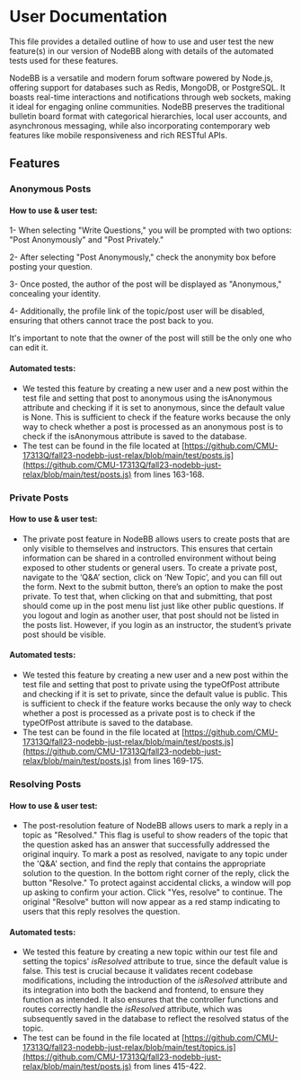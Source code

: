 # User Documentation

This file provides a detailed outline of how to use and user test the new feature(s) in our version of NodeBB along with details of the automated tests used for these features.

NodeBB is a versatile and modern forum software powered by Node.js, offering support for databases such as Redis, MongoDB, or PostgreSQL. It boasts real-time interactions and notifications through web sockets, making it ideal for engaging online communities. NodeBB preserves the traditional bulletin board format with categorical hierarchies, local user accounts, and asynchronous messaging, while also incorporating contemporary web features like mobile responsiveness and rich RESTful APIs.

## Features

### Anonymous Posts

#### How to use & user test:
1- When selecting "Write Questions," you will be prompted with two options: "Post Anonymously" and "Post Privately."

2- After selecting "Post Anonymously," check the anonymity box before posting your question.

3- Once posted, the author of the post will be displayed as "Anonymous," concealing your identity.

4- Additionally, the profile link of the topic/post user will be disabled, ensuring that others cannot trace the post back to you.

It's important to note that the owner of the post will still be the only one who can edit it.

#### Automated tests:
- We tested this feature by creating a new user and a new post within the test file and setting that post to anonymous using the isAnonymous attribute and checking if it is set to anonymous, since the default value is None. This is sufficient to check if the feature works because the only way to check whether a post is processed as an anonymous post is to check if the isAnonymous attribute is saved to the database.
- The test can be found in the file located at [https://github.com/CMU-17313Q/fall23-nodebb-just-relax/blob/main/test/posts.js](https://github.com/CMU-17313Q/fall23-nodebb-just-relax/blob/main/test/posts.js) from lines 163-168.

### Private Posts

#### How to use & user test:
- The private post feature in NodeBB allows users to create posts that are only visible to themselves and instructors. This ensures that certain information can be shared in a controlled environment without being exposed to other students or general users. To create a private post, navigate to the ‘Q&A’ section, click on ‘New Topic’, and you can fill out the form. Next to the submit button, there’s an option to make the post private. To test that, when clicking on that and submitting, that post should come up in the post menu list just like other public questions. If you logout and login as another user, that post should not be listed in the posts list. However, if you login as an instructor, the student’s private post should be visible.

#### Automated tests:
- We tested this feature by creating a new user and a new post within the test file and setting that post to private using the typeOfPost attribute and checking if it is set to private, since the default value is public. This is sufficient to check if the feature works because the only way to check whether a post is processed as a private post is to check if the typeOfPost attribute is saved to the database.
- The test can be found in the file located at [https://github.com/CMU-17313Q/fall23-nodebb-just-relax/blob/main/test/posts.js](https://github.com/CMU-17313Q/fall23-nodebb-just-relax/blob/main/test/posts.js) from lines 169-175.

### Resolving Posts

#### How to use & user test:
- The post-resolution feature of NodeBB allows users to mark a reply in a topic as "Resolved." This flag is useful to show readers of the topic that the question asked has an answer that successfully addressed the original inquiry. To mark a post as resolved, navigate to any topic under the 'Q&A' section, and find the reply that contains the appropriate solution to the question. In the bottom right corner of the reply, click the button "Resolve." To protect against accidental clicks, a window will pop up asking to confirm your action. Click "Yes, resolve" to continue. The original "Resolve" button will now appear as a red stamp indicating to users that this reply resolves the question.

#### Automated tests:
- We tested this feature by creating a new topic within our test file and setting the topics' _isResolved_ attribute to true, since the default value is false. This test is crucial because it validates recent codebase modifications, including the introduction of the _isResolved_ attribute and its integration into both the backend and frontend, to ensure they function as intended. It also ensures that the controller functions and routes correctly handle the _isResolved_ attribute, which was subsequently saved in the database to reflect the resolved status of the topic.
- The test can be found in the file located at [https://github.com/CMU-17313Q/fall23-nodebb-just-relax/blob/main/test/topics.js](https://github.com/CMU-17313Q/fall23-nodebb-just-relax/blob/main/test/posts.js) from lines 415-422.

